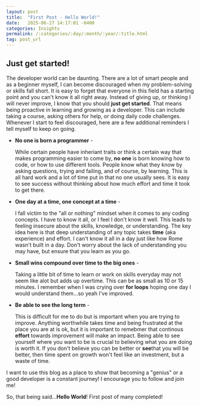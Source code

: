 ```yaml
---
layout: post
title:  "First Post - Hello World!"
date:   2025-06-27 14:17:01 -0400
categories: Insights
permalink: /:categories/:day/:month/:year/:title.html
tag: post_url
---
```


## Just get started! 

The developer world can be daunting. There are a lot of smart people and as a beginner myself, I can become discouraged when my problem-solving or skills fall short. It is easy to forget that everyone in this field has a starting point and you can't know it all right away. Instead of giving up, or thinking I will never improve, I know that you should **just get started**. That means being proactive in learning and growing as a developer. This can include taking a course, asking others for help, or doing daily code challenges. Whenever I start to feel discouraged, here are a few additional reminders I tell myself to keep on going. 


* **No one is born a programmer** - 

  While certain people have inheriant traits or think a certain way that makes programming easier to come by, **no one** is born knowing   how to code, or how to use different tools. People know what they know by asking questions, trying and failing, and of course, by learning. This is all hard work and a lot of time put in that no one usually sees. It is easy to see success without thinking about how much effort and time it took to get there.
* **One day at a time, one concept at a time** -

  I fall victim to the "all or nothing" mindset when it comes to any coding concepts. I have to know it all, or I feel I don't know it well. This leads to feeling insecure about the skills, knowledge, or understanding. The key idea here is that deep understanding of any topic takes **time** (aka experience) and effort. I can't know it all in a day just like how Rome wasn't built in a day. Don't worry about the lack of understanding you may have, but ensure that you learn as you go. 
* **Small wins compound over time to the big ones** - 

  Taking a little bit of time to learn or work on skills everyday may not seem like alot but adds up overtime. This can be as small as 10 or 15 minutes. I remember when I was crying over **for loops** hoping one day I would understand them...so yeah I've improved. 
* **Be able to see the long term** - 

  This is difficult for me to do but is important when you are trying to improve. Anything worthwhile takes time and being frustrated at the place you are at is ok, but it is important to remebmer that continous **effort** towards improvement will make an impact. Being able to see yourself where you want to be is crucial to believing what you are doing is worth it. If you don't believe you can be better or **see**that you will be better, then time spent on growth won't feel like an investment, but a waste of time. 

I want to use this blog as a place to show that becoming a "genius" or a good developer is a constant journey! I encourage you to follow and join me! 

So, that being said...**Hello World**! First post of many completed! 

